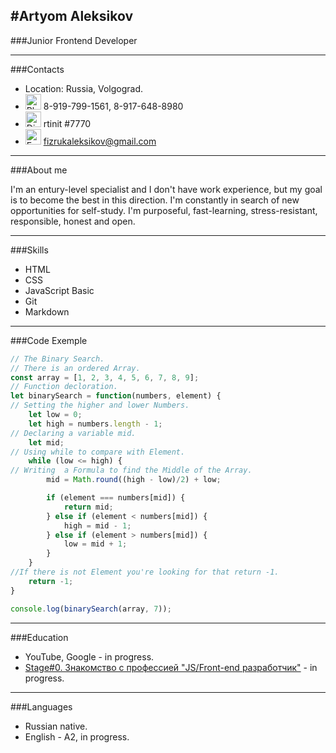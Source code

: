 #Artyom Aleksikov
---
###Junior Frontend Developer

---

###Contacts
* Location: Russia, Volgograd.
* <img alt = "Phone" src = "https://github.com/RTinIT/rsschool-cv2/blob/gh-pages/pho.png" width = "25px"> 8-919-799-1561, 8-917-648-8980
* <img alt = "Discord" src = "https://github.com/RTinIT/rsschool-cv2/blob/gh-pages/dic.jpg" width = "25px"> rtinit \#7770
* <img alt = "Email" src = "https://github.com/RTinIT/rsschool-cv2/blob/gh-pages/gmail.png" width = "25px"> fizrukaleksikov@gmail.com

---
###About me

I'm an entury-level specialist and I don't have work experience, but my goal is to become the best in this direction. I'm constantly in search of new opportunities for self-study. I'm purposeful, fast-learning, stress-resistant, responsible, honest and open.

---

###Skills
* HTML
* CSS
* JavaScript Basic
* Git
* Markdown

---

###Code Exemple

```javascript
// The Binary Search. 
// There is an ordered Array.
const array = [1, 2, 3, 4, 5, 6, 7, 8, 9];      
// Function decloration.
let binarySearch = function(numbers, element) {
// Setting the higher and lower Numbers.    
    let low = 0;
    let high = numbers.length - 1;
// Declaring a variable mid.    
    let mid;
// Using while to compare with Element.  
    while (low <= high) {
// Writing  a Formula to find the Middle of the Array.
        mid = Math.round((high - low)/2) + low;

        if (element === numbers[mid]) {
            return mid;            
        } else if (element < numbers[mid]) {
            high = mid - 1;
        } else if (element > numbers[mid]) {
            low = mid + 1;
        }
    }
//If there is not Element you're looking for that return -1.    
    return -1;
}

console.log(binarySearch(array, 7));
```
---

###Education
* YouTube, Google - in progress.
* [Stage#0. Знакомство с профессией "JS/Front-end разработчик"](https://github.com/rolling-scopes-school/tasks/tree/master/stage0) - in progress.

---

###Languages
* Russian native.
* English - A2, in progress.

